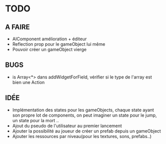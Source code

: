 # TODO

## A FAIRE

- AIComponent amélioration + éditeur
- Reflection prop pour le gameObject lui même
- Pouvoir créer un gameObject vierge
## BUGS

- is Array<*> dans addWidgetForField, vérifier si le type de l'array est bien une Action

## IDÉE

- Implémentation des states pour les gameObjects, chaque state ayant son propre lot de components, on peut imaginer un state pour le jump, un state pour la mort ..
- Ajout du pseudo de l'utilisateur au premier lancement
- Ajouter la possibilité au joueur de créer un prefab depuis un gameObject
- Ajouter les ressources par niveau(pour les textures, sons, prefabs..)